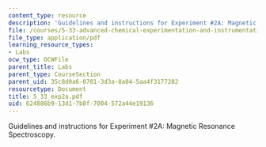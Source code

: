 ```yaml
---
content_type: resource
description: 'Guidelines and instructions for Experiment #2A: Magnetic Resonance Spectroscopy.'
file: /courses/5-33-advanced-chemical-experimentation-and-instrumentation-fall-2007/624886b913d17b8f7004572a44e19136_5_33_exp2a.pdf
file_type: application/pdf
learning_resource_types:
- Labs
ocw_type: OCWFile
parent_title: Labs
parent_type: CourseSection
parent_uid: 35c8d0a6-0701-3d3a-8a04-5aa4f3177282
resourcetype: Document
title: 5_33_exp2a.pdf
uid: 624886b9-13d1-7b8f-7004-572a44e19136
---
```

Guidelines and instructions for Experiment #2A: Magnetic Resonance Spectroscopy.

